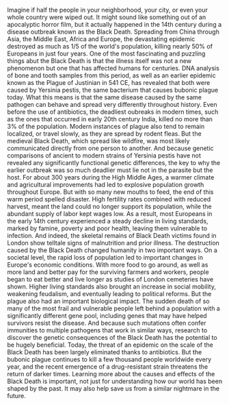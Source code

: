 
Imagine if half the people
in your neighborhood, your city,
or even your whole country were wiped out.
It might sound like something out of 
an apocalyptic horror film,
but it actually happened 
in the 14th century
during a disease outbreak
known as the Black Death.
Spreading from China through Asia,
the Middle East, Africa and Europe,
the devastating epidemic destroyed 
as much as 1/5 of the world&#39;s population,
killing nearly 50% of Europeans
in just four years.
One of the most fascinating
and puzzling things abut the Black Death
is that the illness itself
was not a new phenomenon
but one that has affected
humans for centuries.
DNA analysis of bone
and tooth samples from this period,
as well as an earlier epidemic known as
the Plague of Justinian in 541 CE,
has revealed that both were caused
by Yersinia pestis,
the same bacterium that causes
bubonic plague today.
What this means is that the same disease
caused by the same pathogen
can behave and spread 
very differently throughout history.
Even before the use of antibiotics,
the deadliest oubreaks in modern times,
such as the ones that occurred
in early 20th century India,
killed no more than 3% of the population.
Modern instances of plague
also tend to remain localized,
or travel slowly,
as they are spread by rodent fleas.
But the medieval Black Death,
which spread like wildfire,
was most likely communicated directly
from one person to another.
And because genetic comparisons of ancient
to modern strains of Yersinia pestis
have not revealed any significantly
functional genetic differences,
the key to why the earlier outbreak
was so much deadlier
must lie not in the parasite but the host.
For about 300 years during
the High Middle Ages,
a warmer climate
and agricultural improvements
had led to explosive population growth
throughout Europe.
But with so many new mouths to feed,
the end of this warm period spelled disaster.
High fertility rates
combined with reduced harvest,
meant the land could no longer 
support its population,
while the abundant supply
of labor kept wages low.
As a result, most Europeans
in the early 14th century
experienced a steady decline
in living standards,
marked by famine, poverty and poor health,
leaving them vulnerable to infection.
And indeed, the skeletal remains
of Black Death victims found in London
show telltale signs of 
malnutrition and prior illness.
The destruction caused by the Black Death
changed humanity in two important ways.
On a societal level,
the rapid loss of population
led to important changes in
Europe&#39;s economic conditions.
With more food to go around,
as well as more land and better pay
for the surviving farmers and workers,
people began to eat better and live longer
as studies of London cemeteries have shown.
Higher living standards also brought
an increase in social mobility,
weakening feudalism,
and eventually leading to political reforms.
But the plague also had an important
biological impact.
The sudden death of so many of
the most frail and vulnerable people
left behind a population with
a significantly different gene pool,
including genes that may have helped
survivors resist the disease.
And because such mutations 
often confer immunities
to multiple pathogens 
that work in similar ways,
research to discover the genetic
consequences of the Black Death
has the potential to be hugely beneficial.
Today, the threat of an epidemic 
on the scale of the Black Death
has been largely eliminated 
thanks to antibiotics.
But the bubonic plague continues to kill a
few thousand people worldwide every year,
and the recent emergence of a 
drug-resistant strain
threatens the return of darker times.
Learning more about the causes and effects
of the Black Death is important,
not just for understanding how
our world has been shaped by the past.
It may also help save us from 
a similar nightmare in the future.
